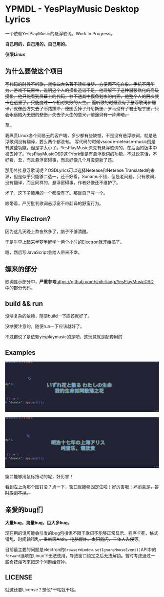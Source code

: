 # YPMDL - YesPlayMusic Desktop Lyrics

一个依赖YesPlayMusic的悬浮歌词。Work In Progress。

**自己用的，自己用的，自己用的。**

**仅限Linux**

## 为什么要做这个项目

~~写代码的时候不听歌，就像四大名著不读红楼梦、方便面不吃白象、手机不用华为、游戏不玩原神，说明这个人的摸鱼造诣不足，他理解不了这种潜移默化的高级摸鱼，他只能看到屏幕上的代码，参不透其中摸鱼划水的内涵，他整个人的层次就卡在这里了，只能度过一个相对失败的人生。~~
~~而听歌的时候没有了悬浮歌词和翻译，就像西方失去了耶路撒冷、德国丢掉了丹尼斯堡、罗马没有了君士坦丁堡，只会永远陷入无限的悲伤，失去了人生的意义，前途只有一片黑暗。~~

草。

我纵贯Linux各个网易云的客户端，多少都有些缺憾，不是没有悬浮歌词，就是悬浮歌词没有翻译，要么两个都没有。
写代码的时候vscode-netease-music倒是有这些功能，但是字太小了。YesPlayMusic原先有悬浮歌词的，在后面的版本中被去掉了。YesPlayMusicOSD这个fork倒是有悬浮歌词的功能，不过说实话，不好看，丑，而且悬浮窗碍事，而且好像几个月没更新了还。

那用外挂悬浮歌词呢？OSDLyrics可以选择Netease和Netease Translated的来源，但是似乎只能够二选一，还不好看。Sunamu不错，但是老问题，只有歌词，没有翻译，而且同样的，悬浮窗碍事，作者好像还不维护了。

坏了，这下子能用的一个都没有了。那就自己写一个。

顺带着，严厉批判歌词悬浮窗不带翻译的野蛮行为。

## Why Electron?

因为这几天晚上熬夜熬多了，脑子不够清醒。

于是乎早上起来半梦半醒学一两个小时的Electron就开始搞了。

嗯，然后写JavaScript会给人带来不幸。

## 嫖来的部分

歌词显示部分中，**严重参考**https://github.com/shih-liang/YesPlayMusicOSD 中的部分代码。

## build && run

没啥复杂的依赖，随便build一下应该就好了。

没啥要注意的，随便run一下应该就好了。

不过都说了是依赖yesplaymusic的是吧，这玩意就是配套用的

## Examples

![](README.assets/example1.jpg)

![](README.assets/example2.jpg)

窗口能够用鼠标拖动的呢，好厉害！

看到左上角那个图钉没？点一下，窗口就能够固定住啦！好厉害哦！~~坏消息是，暂时取消不掉。~~

## 亲爱的bug们

**大量bug，海量bug，巨大多bug。**

现在用的话可能会引发的bug包括但不限于歌词不能够正常显示、程序卡死、格式错乱、时间轴错乱~~、重新滚Arch、电脑爆炸、太阳氦闪、三体人入侵~~等。

目前最主要的问题是electron的`BrowserWindow.setIgnoreMouseEvent()`API中的`forward`选项在Linux下无法使用，导致窗口锁定之后无法解锁。暂时考虑通过一些奇技淫巧来把这个问题给修掉。

## LICENSE

就这还要License？想他*干啥就干啥。
